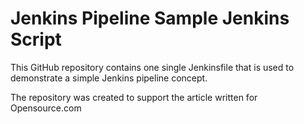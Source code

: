 # Jenkins Pipeline Sample Jenkins Script
This GitHub repository contains one single Jenkinsfile that is used to demonstrate a simple Jenkins pipeline concept.

The repository was created to support the article written for Opensource.com
